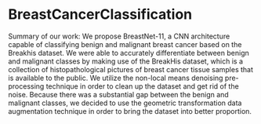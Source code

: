 # BreastCancerClassification
Summary of our work: We propose BreastNet-11, a CNN architecture capable of classifying benign and malignant breast cancer based on the Breakhis dataset. We were able to accurately differentiate between benign and malignant classes by making use of the BreakHis dataset, which is a collection of histopathological pictures of breast cancer tissue samples that is available to the public. We utilize the non-local means denoising pre-processing technique in order to clean up the dataset and get rid of the noise. Because there was a substantial gap between the benign and malignant classes, we decided to use the geometric transformation data augmentation technique in order to bring the dataset into better proportion.
